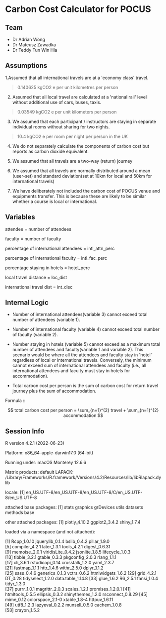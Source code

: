# Carbon Cost Calculator for POCUS

## Team

- Dr Adrian Wong
- Dr Mateusz Zawadka
- Dr Teddy Tun Win Hla

## Assumptions

1.Assumed that all international travels are at a 'economy class' travel. 

> 0.140625 kgCO2 e per unit kilometres per person

2. Assumed that all local travel are calculated at a 'national rail' level without additional use of cars, buses, taxis. 

> 0.03549 kgCO2 e per unit kilometers per person

3. We assumed that each participant / instructors are staying in separate individual rooms without sharing for two nights.

> 10.4 kgCO2 e per room per night per person in the UK 

4. We do not separately calculate the components of carbon cost but reports as carbon dioxide equivalent.

5. We assumed that all travels are a two-way (return) journey

6. We assumed that all travels are normally distributed around a mean (user-set) and standard deviation(set at 10km for local and 50km for international travels)

7.  We have deliberately not included the carbon cost of POCUS venue and equipments transfer. This is because these are likely to be similar whether a course is local or international.

## Variables

attendee = number of attendees

faculty = number of faculty

percentage of international attendees = intl_attn_perc

percentage of international faculty = intl_fac_perc

percentage staying in hotels = hotel_perc

local travel distance = loc_dist

international travel dist = int_disc 

## Internal Logic

- Number of international attendees(variable 3) cannot exceed total number of attendees (variable 1). 

- Number of international faculty (variable 4) cannot exceed total number of faculty (variable 2).

- Number staying in hotels (variable 5) cannot exceed as a maximum total number of attendees and faculty(variable 1 and variable 2). This scenario would be where all the attendees and faculty stay in 'hotel' regardless of local or international travels. Conversely, the minimum cannot exceed sum of international attendees and faculty (i.e., all international attendees and faculty must stay in hotels for accommodation).

- Total carbon cost per person is the sum of carbon cost for return travel journey plus the sum of accommodation.

Formula :: 

$$ total carbon cost per person = \sum_{n=1}^{2} travel  +  \sum_{n=1}^{2} accommodation $$


## Session Info
R version 4.2.1 (2022-06-23)
Platform: x86_64-apple-darwin17.0 (64-bit)
Running under: macOS Monterey 12.6.6

Matrix products: defaultLAPACK: /Library/Frameworks/R.framework/Versions/4.2/Resources/lib/libRlapack.dyliblocale:[1] en_US.UTF-8/en_US.UTF-8/en_US.UTF-8/C/en_US.UTF-8/en_US.UTF-8attached base packages:[1] stats     graphics  grDevices utils     datasets  methods   base     other attached packages:[1] plotly_4.10.2 ggplot2_3.4.2 shiny_1.7.4  loaded via a namespace (and not attached):

 [1] Rcpp_1.0.10       jquerylib_0.1.4   bslib_0.4.2       pillar_1.9.0      [5] compiler_4.2.1    later_1.3.1       tools_4.2.1       digest_0.6.31     [9] memoise_2.0.1     viridisLite_0.4.2 jsonlite_1.8.5    lifecycle_1.0.3  [13] tibble_3.2.1      gtable_0.3.3      pkgconfig_2.0.3   rlang_1.1.1      [17] cli_3.6.1         rstudioapi_0.14   crosstalk_1.2.0   yaml_2.3.7       [21] fastmap_1.1.1     httr_1.4.6        withr_2.5.0       dplyr_1.1.2      [25] sass_0.4.6        generics_0.1.3    vctrs_0.6.2       htmlwidgets_1.6.2[29] grid_4.2.1        DT_0.28           tidyselect_1.2.0  data.table_1.14.8[33] glue_1.6.2        R6_2.5.1          fansi_1.0.4       tidyr_1.3.0      [37] purrr_1.0.1       magrittr_2.0.3    scales_1.2.1      promises_1.2.0.1 [41] htmltools_0.5.5   ellipsis_0.3.2    shinythemes_1.2.0 rsconnect_0.8.29 [45] mime_0.12         colorspace_2.1-0  xtable_1.8-4      httpuv_1.6.11    [49] utf8_1.2.3        lazyeval_0.2.2    munsell_0.5.0     cachem_1.0.8     [53] crayon_1.5.2  